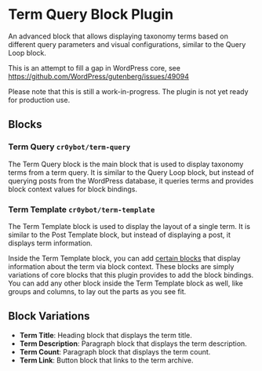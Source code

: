 # Term Query Block Plugin

An advanced block that allows displaying taxonomy terms based on different query parameters and visual configurations, similar to the Query Loop block.

This is an attempt to fill a gap in WordPress core, see https://github.com/WordPress/gutenberg/issues/49094

Please note that this is still a work-in-progress. The plugin is not yet ready for production use.

## Blocks

### Term Query `cr0ybot/term-query`

The Term Query block is the main block that is used to display taxonomy terms from a term query. It is similar to the Query Loop block, but instead of querying posts from the WordPress database, it queries terms and provides block context values for block bindings.

### Term Template `cr0ybot/term-template`

The Term Template block is used to display the layout of a single term. It is similar to the Post Template block, but instead of displaying a post, it displays term information.

Inside the Term Template block, you can add [certain blocks](#block-variations) that display information about the term via block context. These blocks are simply variations of core blocks that this plugin provides to add the block bindings. You can add any other block inside the Term Template block as well, like groups and columns, to lay out the parts as you see fit.

## Block Variations

- **Term Title**: Heading block that displays the term title.
- **Term Description**: Paragraph block that displays the term description.
- **Term Count**: Paragraph block that displays the term count.
- **Term Link**: Button block that links to the term archive.
